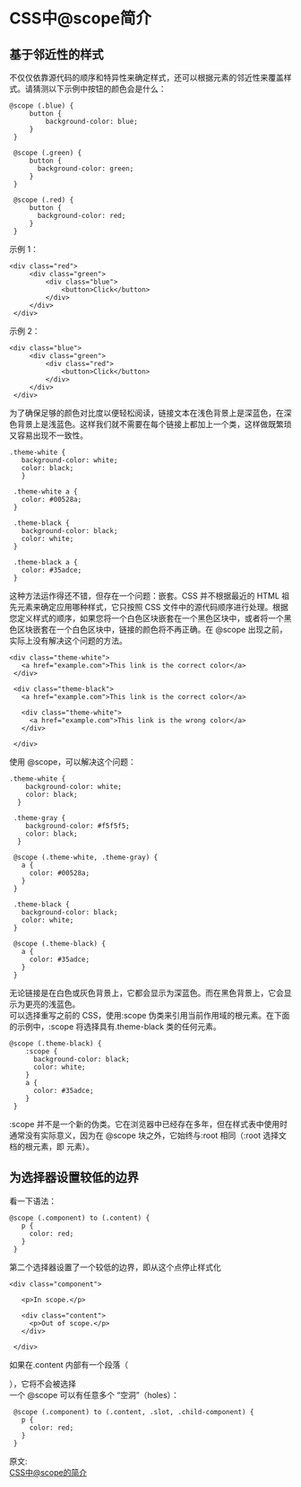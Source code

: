 # CSS中@scope简介
## 基于邻近性的样式
不仅仅依靠源代码的顺序和特异性来确定样式，还可以根据元素的邻近性来覆盖样式。请猜测以下示例中按钮的颜色会是什么：  
``` 
@scope (.blue) {
     button {
         background-color: blue;
     }
 }

 @scope (.green) {
     button {
       background-color: green;
     }
 }

 @scope (.red) {
     button {
       background-color: red;
     }
 }
```
示例 1：  
``` 
<div class="red">
     <div class="green">
         <div class="blue">
             <button>Click</button>
         </div>
     </div>
 </div>
```
示例 2：  
``` 
<div class="blue">
     <div class="green">
         <div class="red">
             <button>Click</button>
         </div>
     </div>
 </div>
```
为了确保足够的颜色对比度以便轻松阅读，链接文本在浅色背景上是深蓝色，在深色背景上是浅蓝色。这样我们就不需要在每个链接上都加上一个类，这样做既繁琐又容易出现不一致性。  
``` 
.theme-white {
   background-color: white;
   color: black;
   }

 .theme-white a {
   color: #00528a;
 }

 .theme-black {
   background-color: black;
   color: white;
 }

 .theme-black a {
   color: #35adce;
 }
```
这种方法运作得还不错，但存在一个问题：嵌套。CSS 并不根据最近的 HTML 祖先元素来确定应用哪种样式，它只按照 CSS 文件中的源代码顺序进行处理。根据您定义样式的顺序，如果您将一个白色区块嵌套在一个黑色区块中，或者将一个黑色区块嵌套在一个白色区块中，链接的颜色将不再正确。在 @scope 出现之前，实际上没有解决这个问题的方法。  
``` 
<div class="theme-white">
   <a href="example.com">This link is the correct color</a>
 </div>

 <div class="theme-black">
   <a href="example.com">This link is the correct color</a>

   <div class="theme-white">
     <a href="example.com">This link is the wrong color</a>
   </div>

 </div>
```
使用 @scope，可以解决这个问题：  
``` 
.theme-white {
    background-color: white;
    color: black;
  }

 .theme-gray {
    background-color: #f5f5f5;
    color: black;
  }

 @scope (.theme-white, .theme-gray) {
   a {
     color: #00528a;
   }
 }

 .theme-black {
   background-color: black;
   color: white;
 }

 @scope (.theme-black) {
   a {
     color: #35adce;
   }
 }
```
无论链接是在白色或灰色背景上，它都会显示为深蓝色。而在黑色背景上，它会显示为更亮的浅蓝色。  
可以选择重写之前的 CSS，使用:scope 伪类来引用当前作用域的根元素。在下面的示例中，:scope 将选择具有.theme-black 类的任何元素。  
``` 
@scope (.theme-black) {
    :scope {
      background-color: black;
      color: white;
    }
    a {
      color: #35adce;
    }
 }
```
:scope 并不是一个新的伪类。它在浏览器中已经存在多年，但在样式表中使用时通常没有实际意义，因为在 @scope 块之外，它始终与:root 相同（:root 选择文档的根元素，即 <html> 元素）。  
## 为选择器设置较低的边界
看一下语法：  
``` 
@scope (.component) to (.content) {
   p {
     color: red;
   }
 }
```
第二个选择器设置了一个较低的边界，即从这个点停止样式化  
``` 
<div class="component">

   <p>In scope.</p>

   <div class="content">
     <p>Out of scope.</p>
   </div>

 </div>
```
如果在.content 内部有一个段落（<p>），它将不会被选择  
一个 @scope 可以有任意多个 “空洞”（holes）：  
``` 
 @scope (.component) to (.content, .slot, .child-component) {
   p {
     color: red;
   }
 }
```


原文:  
[CSS中@scope的简介](https://mp.weixin.qq.com/s/b5RJ4ZArlbzOmM3Zz1VDhg)
